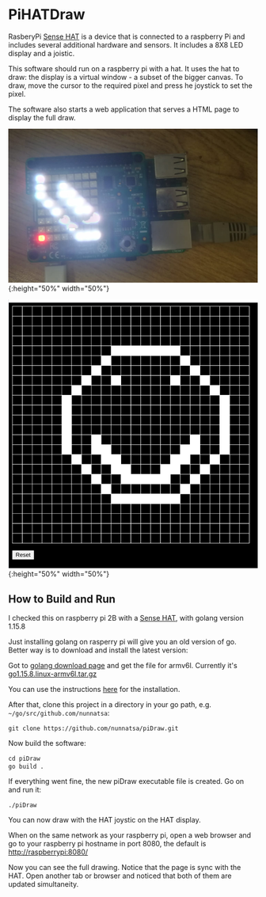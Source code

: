 # PiHATDraw
RasberyPi [Sense HAT](https://www.raspberrypi.org/products/sense-hat/) is a device that is connected to a raspberry Pi and includes several additional hardware and sensors. It includes a 8X8 LED display and a joistic.

This software should run on a raspberry pi with a hat. It uses the hat to draw: the display is a virtual window - a subset of the bigger canvas. To draw, move the cursor to the required pixel and press he joystick to set the pixel.

The software also starts a web application that serves a HTML page to display the full draw.

![Sense HAT](images/pi-hat.jpeg){:height="50%" width="50%"}

![webapp](images/weapp.png){:height="50%" width="50%"}

## How to Build and Run
I checked this on raspberry pi 2B with a [Sense HAT](https://www.raspberrypi.org/products/sense-hat/), with golang version 1.15.8

Just installing golang on rasperry pi will give you an old version of go. Better way is to download and install the latest version:

Got to [golang download page](https://golang.org/dl/) and get the file for armv6l. Currently it's [go1.15.8.linux-armv6l.tar.gz](https://golang.org/dl/go1.15.8.linux-armv6l.tar.gz)

You can use the instructions [here](https://pimylifeup.com/raspberry-pi-golang/) for the installation.

After that, clone this project in a directory in your go path, e.g. `~/go/src/github.com/nunnatsa`:
```shell
git clone https://github.com/nunnatsa/piDraw.git
```

Now build the software:
```shell
cd piDraw
go build .
```

If everything went fine, the new piDraw executable file is created. Go on and run it:
```shell
./piDraw
```

You can now draw with the HAT joystic on the HAT display.

When on the same network as your raspberry pi, open a web browser and go to your raspberry pi hostname in port 8080, the default is [http://raspberrypi:8080/](http://raspberrypi:8080/)

Now you can see the full drawing. Notice that the page is sync with the HAT. Open another tab or browser and noticed that both of them are updated simultaneity.

